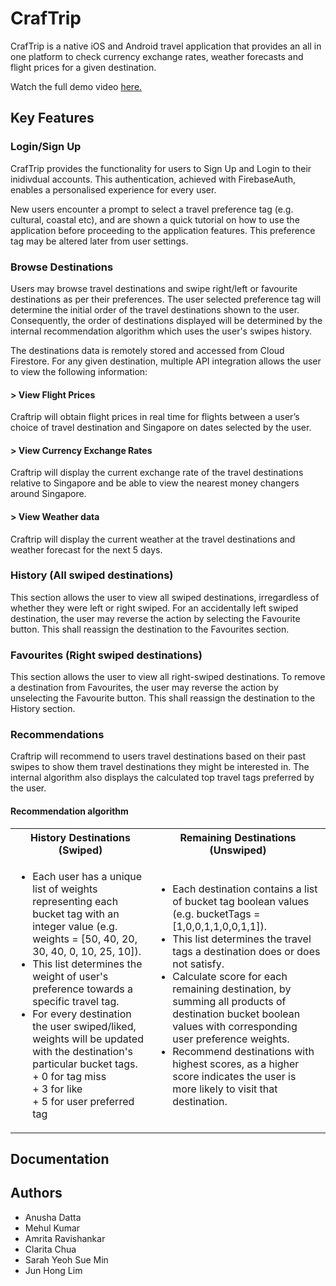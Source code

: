 # CrafTrip

CrafTrip is a native iOS and Android travel application that provides an all in one platform to check currency exchange rates, weather forecasts and flight prices for a given destination. 

Watch the full demo video <a href= "https://www.youtube.com/watch?v=pfa3LyngCac&feature=youtu.be">here.</a> 

## Key Features

### Login/Sign Up
CrafTrip provides the functionality for users to Sign Up and Login to their inidivdual accounts. This authentication, achieved with FirebaseAuth, enables a personalised experience for every user. 

New users encounter a prompt to select a travel preference tag (e.g. cultural, coastal etc), and are shown a quick tutorial on how to use the application before proceeding to the application features. This preference tag may be altered later from user settings. 

### Browse Destinations 
Users may browse travel destinations and swipe right/left or favourite destinations as per their preferences. The user selected preference tag will determine the initial order of the travel destinations shown to the user. Consequently, the order of destinations displayed will be determined by the internal recommendation algorithm which uses the user's swipes history. 

The destinations data is remotely stored and accessed from Cloud Firestore. For any given destination, multiple API integration allows the user to view the following information: 

#### > View Flight Prices
Craftrip will obtain flight prices in real time for flights between a user’s choice of travel destination and Singapore on dates selected by the user.

#### > View Currency Exchange Rates
Craftrip will display the current exchange rate of the travel destinations relative to Singapore and be able to view the nearest money changers around Singapore.

#### > View Weather data
Craftrip will display the current weather at the travel destinations and weather forecast for the next 5 days.

### History (All swiped destinations)
This section allows the user to view all swiped destinations, irregardless of whether they were left or right swiped. For an accidentally left swiped destination, the user may reverse the action by selecting the Favourite button. This shall reassign the destination to the Favourites section. 

### Favourites (Right swiped destinations)
This section allows the user to view all right-swiped destinations. To remove a destination from Favourites, the user may reverse the action by unselecting the Favourite button. This shall reassign the destination to the History section. 

### Recommendations 
Craftrip will recommend to users travel destinations based on their past swipes to show them travel destinations they might be interested in. The internal algorithm also displays the calculated top travel tags preferred by the user. 

#### Recommendation algorithm 
<table>
  <tr>
    <th> History Destinations (Swiped) </th>
    <th> Remaining Destinations (Unswiped) </th>
  </tr>
  <tr>
   <td> 
     <ul>
      <li> Each user has a unique list of weights representing each bucket tag with an integer value (e.g. weights = [50, 40, 20, 30, 40, 0, 10, 25, 10]).
      <li> This list determines the weight of user's preference towards a specific travel tag. 
      <li> For every destination the user swiped/liked, weights will be updated with the destination's particular bucket tags. <br>
        + 0 for tag miss <br>
        + 3 for like <br>
        + 5 for user preferred tag
     </ul>
  </td>
    <td> 
      <ul>
        <li> Each destination contains a list of bucket tag boolean values (e.g. bucketTags = [1,0,0,1,1,0,0,1,1]). 
        <li> This list determines the travel tags a destination does or does not satisfy. 
        <li> Calculate score for each remaining destination, by summing all products of destination bucket boolean values with corresponding user preference weights.
        <li> Recommend destinations with highest scores, as a higher score indicates the user is more likely to visit that destination.
      </ul>
   </td>
	</tr>
</table>

## Documentation 


## Authors 
* Anusha Datta
* Mehul Kumar 
* Amrita Ravishankar
* Clarita Chua
* Sarah Yeoh Sue Min 
* Jun Hong Lim
